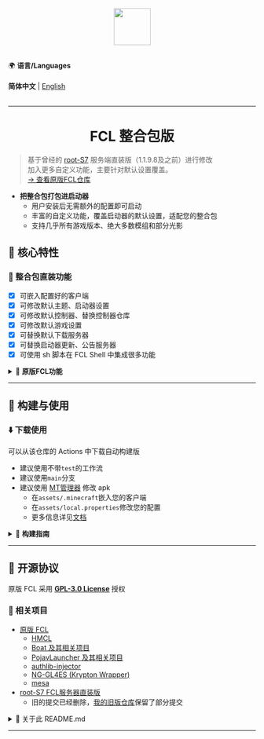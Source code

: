 <!DOCTYPE text/markdown>
<html lang="zh-CN" style="">
<head><meta charset="UTF-8"/></head>
<body>
<br/><br/>
<div align="center">
    <img width="75" src="/FCL/src/main/res/drawable/img_app.png"></img>
</div>
<br/>

🌍 **语言/Languages**  
<br/>
**简体中文** | [English](./README_EN.md)  
<br/>

---

<h1 align="center">FCL 整合包版</h1>

> 基于曾经的 [root-S7](https://github.com/root-S7) 服务端直装版（1.1.9.8及之前）进行修改  
> 加入更多自定义功能，主要针对默认设置覆盖。  
> [→ 查看原版FCL仓库](https://github.com/FCL-Team/FoldCraftLauncher)  

- **把整合包打包进启动器**
  - 用户安装后无需额外的配置即可启动
  - 丰富的自定义功能，覆盖启动器的默认设置，适配您的整合包
  - 支持几乎所有游戏版本、绝大多数模组和部分光影

## 🚀 核心特性

### 🧩 整合包直装功能
- [x] 可嵌入配置好的客户端
- [x] 可修改默认主题、启动器设置
- [x] 可修改默认控制器、替换控制器仓库
- [x] 可修改默认游戏设置
- [x] 可替换默认下载服务器
- [x] 可替换启动器更新、公告服务器
- [x] 可使用 sh 脚本在 FCL Shell 中集成很多功能

<details>
<summary markdown='1'>📂 <strong>原版FCL功能</strong></summary>

---

###  ✨ 原版FCL功能

> ~~你说得对，但是「FCL」是由FCL-Team基于[HMCL](https://github.com/HMCL-dev/HMCL)的核心功能，结合[PojavLauncher](https://github.com/PojavLauncherTeam/PojavLauncher)和[Boat](https://github.com/AOF-Dev/Boat)后端开发的Minecraft Java版启动器。启动器运行在一个被称作「安卓」的系统，在这里，被系统选中的人将被授予「JVM」，导引「Java」之力。你将扮演一位名为「小白」的神秘用户，在自由的使用中安装不同版本、各有千秋独特的模组，和它们一起运行，找出崩溃闪退的原因，同时逐步发掘「xxException:」的真相。~~  

> **项目简介**  
> 「Fold Craft Launcher」是由FCL团队开发的Android平台Minecraft: Java Edition启动器。基于[HMCL](https://github.com/HMCL-dev/HMCL)核心功能，结合[PojavLauncher](https://github.com/PojavLauncherTeam/PojavLauncher)后端和[Boat](https://github.com/AOF-Dev/Boat)后端，让您能在移动设备上畅玩Java版MC，支持模组加载与全版本运行。

#### ✅ 全版本支持
- 原生支持 Minecraft 全版本（包括远古版和最新快照）
- 模组加载器支持：Forge/NeoForge/LiteLoader/OptiFine/Fabric/Quilt...

#### ⚙️ 功能亮点
- 内置多版本 Java 运行时（Java 8/11/17/21）同时支持导入Java
- 虚拟鼠标与自定义按键映射
- 光影支持（需VirGL/Zink/MG渲染器）
- 动态资源管理（模组/整合包/材质/光影/存档）
- 个性化主题定制（背景/颜色方案）
- 支持渲染器、驱动插件化

</details>

---

## 🤝 构建与使用
### ⬇️ 下载使用
可以从该仓库的 Actions 中下载自动构建版
- 建议使用不带`test`的工作流
- 建议使用`main`分支
- 建议使用 [MT管理器](https://mt2.cn/) 修改 apk
  - 在`assets/.minecraft`嵌入您的客户端
  - 在`assets/local.properties`修改您的配置
  - 更多信息详见[文档](https://github.com/hyplant-team/FoldCraftLauncher/tree/doc)

<details>
<summary markdown='1'>📂 <strong>构建指南</strong></summary>

---

### 📦 构建指南
您可以使用 Android Studio 自动化配置和构建

#### 🛠️ 配置环境
- Gradle: `gradle-8.9-bin`
  - android-application: `8.7.2`
  - android-library: `8.7.2`
  - kotlin-android: `2.0.21`
- Android SDK
  - platforms: `android-35`
  - build-tools: `34.0.0`
  - ndk: `27.0.12077973`
  - cmake: `3.22.1`
  > 与官方版不同，`targetSdk`设为`28`以实现 FCL Shell 功能扩展
  > ```Toml
  > compileSdk = "35"
  > minSdk = "26"
  > targetSdk = "28"
  > ```

#### 🪛 命令行参数

- `"-Darch=all"`：编译的架构，会影响libs和内置jre
  - `all`：以下全部保留，安装包体积较大
  - `arm`：仅保留`armeabi-v7a`，适用于较旧的手机
  - `arm64`：仅保留`arm64-v8a`，适用于大多数手机
  - `x86`：仅保留`x86`，适用于装有Android的老电脑
  - `x86_64`：仅保留`x64`，适用于装有Android的大多数电脑
  
- `"-DpkgName=com.tungsten.fcl.modpack"`：自定义安装包的包名
  - 用于实现不同整合包版和官方版/官方调试版共存
  - 在部分手机上，使用某些主流大型游戏的包名，可激发手机的游戏模式，提升性能
  - 留空时使用的默认值：`com.tungsten.fcl.modpack`
  
- `"-DappName=FCL modpack"`：自定义安装包的包名
  - 自定义应用程序的名称，会在桌面图标、应用程序详情、 FCL主页提示文本中显示
  - 留空时使用的默认值：`FCL modpack`
</details>

---

## 📜 开源协议

原版 FCL 采用 **[GPL-3.0 License](https://www.gnu.org/licenses/gpl-3.0.html)** 授权

### 🔗 相关项目
- [原版 FCL](https://github.com/FCL-Team/FoldCraftLauncher)
  - [HMCL](https://github.com/HMCL-dev/HMCL)
  - [Boat 及其相关项目](https://github.com/AOF-Dev/Boat)
  - [PojavLauncher 及其相关项目](https://github.com/PojavLauncherTeam/PojavLauncher)
  - [authlib-injector](https://github.com/yushijinhun/authlib-injector)
  - [NG-GL4ES (Krypton Wrapper)](https://github.com/BZLZHH/NG-GL4ES)
  - [mesa](https://gitlab.freedesktop.org/mesa/mesa)
- [root-S7 FCL服务器直装版](https://github.com/root-S7/FoldCraftLauncher)
  - 旧的提交已经删除，[我的旧版仓库](https://github.com/hyplant/FoldCraftLauncherModpack-old)保留了部分提交
<details>
<summary>📂 关于此 README.md</summary>

---

### 📝 关于此 README.md
此文档参考了 原版FCL 和 root-S7修改版 的 README.md
</details>

---

</body></html>
